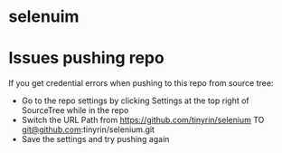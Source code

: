 # selenuim


# Issues pushing repo
If you get credential errors when pushing to this repo from source tree:
- Go to the repo settings by clicking Settings at the top right of SourceTree while in the repo
- Switch the URL Path from https://github.com/tinyrin/selenium TO git@github.com:tinyrin/selenium.git
- Save the settings and try pushing again
